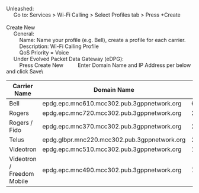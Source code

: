 Unleashed:\
&nbsp;&nbsp;&nbsp;&nbsp; Go to: Services > Wi-Fi Calling > Select Profiles tab > Press +Create\
\
Create New\
&nbsp;&nbsp;&nbsp;&nbsp; General:\
&nbsp;&nbsp;&nbsp;&nbsp;&nbsp;&nbsp;&nbsp;&nbsp; Name: Name your profile (e.g. Bell), create a profile for each carrier.\
&nbsp;&nbsp;&nbsp;&nbsp;&nbsp;&nbsp;&nbsp;&nbsp; Description: Wi-Fi Calling Profile\
&nbsp;&nbsp;&nbsp;&nbsp;&nbsp;&nbsp;&nbsp;&nbsp; QoS Priority = Voice\
&nbsp;&nbsp;&nbsp;&nbsp; Under Evolved Packet Data Gateway (eDPG):\
&nbsp;&nbsp;&nbsp;&nbsp;&nbsp;&nbsp;&nbsp;&nbsp; Press Create New
&nbsp;&nbsp;&nbsp;&nbsp;&nbsp;&nbsp;&nbsp;&nbsp; Enter Domain Name and IP Address per below and click Save\

| Carrier Name               | Domain Name                                  | IP Address     |
| ---------------------------| -------------------------------------------  |----------------|
| Bell                       | epdg.epc.mnc610.mcc302.pub.3gppnetwork.org   | 69.158.242.2   |
| Rogers                     | epdg.epc.mnc720.mcc302.pub.3gppnetwork.org   | 209.148.157.48 |
| Rogers / Fido              | epdg.epc.mnc370.mcc302.pub.3gppnetwork.org   | 209.148.157.48 |
| Telus                      | epdg.glbpr.mnc220.mcc302.pub.3gppnetwork.org | 207.219.233.33 |
| Videotron                  | epdg.epc.mnc510.mcc302.pub.3gppnetwork.org   | 184.163.5.80   |
| Videotron / Freedom Mobile | epdg.epc.mnc490.mcc302.pub.3gppnetwork.org   | 74.115.197.33  |
